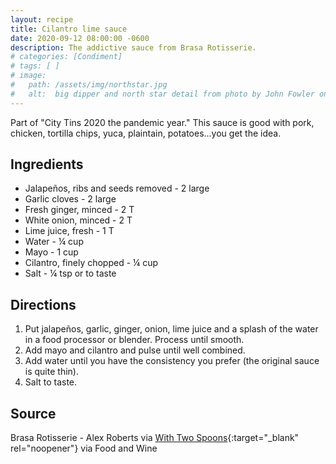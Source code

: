```yaml
---
layout: recipe
title: Cilantro lime sauce
date: 2020-09-12 08:00:00 -0600
description: The addictive sauce from Brasa Rotisserie.
# categories: [Condiment]
# tags: [ ]
# image:  
#   path: /assets/img/northstar.jpg
#   alt:  big dipper and north star detail from photo by John Fowler on Unsplash
---
```


Part of "City Tins 2020 the pandemic year." This sauce is good with pork, chicken, tortilla chips, yuca, plaintain, potatoes...you get the idea.

## Ingredients
- Jalapeños, ribs and seeds removed - 2 large
- Garlic cloves - 2 large
- Fresh ginger, minced - 2 T
- White onion, minced - 2 T
- Lime juice, fresh - 1 T
- Water - ¼ cup
- Mayo - 1 cup
- Cilantro, finely chopped - ¼ cup
- Salt - ¼ tsp or to taste

## Directions
1. Put jalapeños, garlic, ginger, onion, lime juice and a splash of the water in a food processor or blender. Process until smooth.
1. Add mayo and cilantro and pulse until well combined.
1. Add water until you have the consistency you prefer (the original sauce is quite thin).
1. Salt to taste.

## Source
Brasa Rotisserie - Alex Roberts via [With Two Spoons](https://www.withtwospoons.com/cilantro-lime-sauce){:target="_blank" rel="noopener"} via Food and Wine
